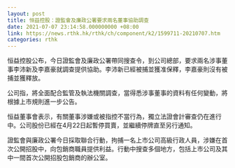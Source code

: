 ```yaml
---
layout: post
title: 恒益控股：證監會及廉政公署要求兩名董事協助調查
date: 2021-07-07 23:14:58.000000000 +08:00
link: https://news.rthk.hk/rthk/ch/component/k2/1599711-20210707.htm
categories: rthk
---
```


恒益控股公布，今日證監會及廉政公署帶同搜查令，到公司總部，要求兩名涉事董事李沛新及李嘉豪就調查提供協助。李沛新已經被捕並獲准保釋，李嘉豪則沒有被捕並獲釋放。

公司指，將全面配合監管及執法機關調查，當得悉涉事董事的資料有任何變動，將根據上市規則進一步公告。

恒益董事會表示，有關董事涉嫌或被指控不當行為，獨立法證會計審查仍在進行中。公司股份已經在4月22日起暫停買賣，並繼續停牌直至另行通知。

證監會與廉政公署今日採取聯合行動，拘捕一名上市公司高級行政人員，涉嫌在首次公開招股中，向包銷商職員提供利益。行動中搜查多個地方，包括上市公司及其中一間首次公開招股包銷商的辦公室。
